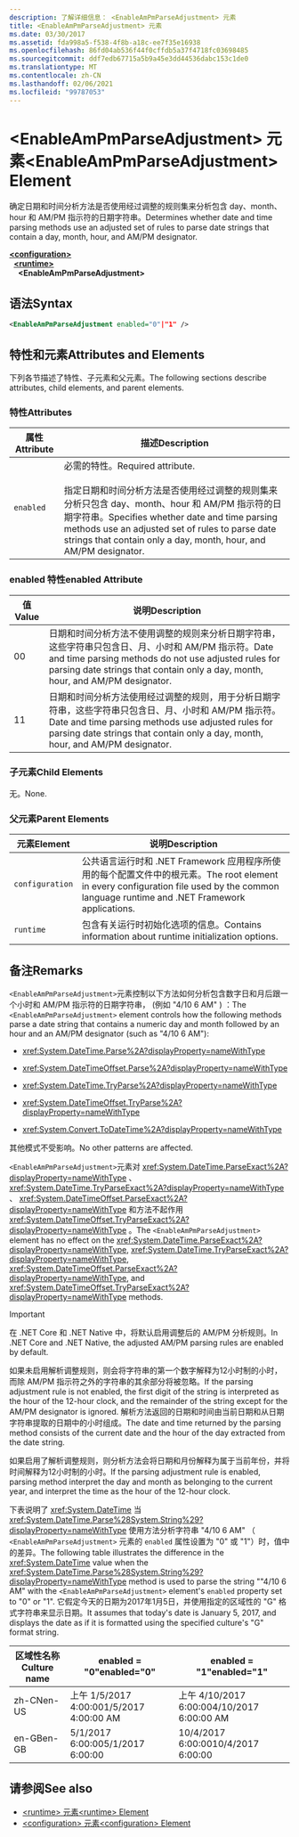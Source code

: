 ```yaml
---
description: 了解详细信息： <EnableAmPmParseAdjustment> 元素
title: <EnableAmPmParseAdjustment> 元素
ms.date: 03/30/2017
ms.assetid: fda998a5-f538-4f8b-a18c-ee7f35e16938
ms.openlocfilehash: 86fd04ab536f44f0cffdb5a37f4718fc03698485
ms.sourcegitcommit: ddf7edb67715a5b9a45e3dd44536dabc153c1de0
ms.translationtype: MT
ms.contentlocale: zh-CN
ms.lasthandoff: 02/06/2021
ms.locfileid: "99787053"
---
```

# <a name="enableampmparseadjustment-element"></a><span data-ttu-id="15d3d-103">\<EnableAmPmParseAdjustment> 元素</span><span class="sxs-lookup"><span data-stu-id="15d3d-103">\<EnableAmPmParseAdjustment> Element</span></span>

<span data-ttu-id="15d3d-104">确定日期和时间分析方法是否使用经过调整的规则集来分析包含 day、month、hour 和 AM/PM 指示符的日期字符串。</span><span class="sxs-lookup"><span data-stu-id="15d3d-104">Determines whether date and time parsing methods use an adjusted set of rules to parse date strings that contain a day, month, hour, and AM/PM designator.</span></span>  
  
[**\<configuration>**](../configuration-element.md)\
&nbsp;&nbsp;[**\<runtime>**](runtime-element.md)\
&nbsp;&nbsp;&nbsp;&nbsp;**\<EnableAmPmParseAdjustment>**  
  
## <a name="syntax"></a><span data-ttu-id="15d3d-105">语法</span><span class="sxs-lookup"><span data-stu-id="15d3d-105">Syntax</span></span>  
  
```xml  
<EnableAmPmParseAdjustment enabled="0"|"1" />  
```  
  
## <a name="attributes-and-elements"></a><span data-ttu-id="15d3d-106">特性和元素</span><span class="sxs-lookup"><span data-stu-id="15d3d-106">Attributes and Elements</span></span>  

 <span data-ttu-id="15d3d-107">下列各节描述了特性、子元素和父元素。</span><span class="sxs-lookup"><span data-stu-id="15d3d-107">The following sections describe attributes, child elements, and parent elements.</span></span>  
  
### <a name="attributes"></a><span data-ttu-id="15d3d-108">特性</span><span class="sxs-lookup"><span data-stu-id="15d3d-108">Attributes</span></span>  
  
|<span data-ttu-id="15d3d-109">属性</span><span class="sxs-lookup"><span data-stu-id="15d3d-109">Attribute</span></span>|<span data-ttu-id="15d3d-110">描述</span><span class="sxs-lookup"><span data-stu-id="15d3d-110">Description</span></span>|  
|---------------|-----------------|  
|`enabled`|<span data-ttu-id="15d3d-111">必需的特性。</span><span class="sxs-lookup"><span data-stu-id="15d3d-111">Required attribute.</span></span><br /><br /> <span data-ttu-id="15d3d-112">指定日期和时间分析方法是否使用经过调整的规则集来分析只包含 day、month、hour 和 AM/PM 指示符的日期字符串。</span><span class="sxs-lookup"><span data-stu-id="15d3d-112">Specifies whether date and time parsing methods use an adjusted set of rules to parse date strings that contain only a day, month, hour, and AM/PM designator.</span></span>|  
  
### <a name="enabled-attribute"></a><span data-ttu-id="15d3d-113">enabled 特性</span><span class="sxs-lookup"><span data-stu-id="15d3d-113">enabled Attribute</span></span>  
  
|<span data-ttu-id="15d3d-114">值</span><span class="sxs-lookup"><span data-stu-id="15d3d-114">Value</span></span>|<span data-ttu-id="15d3d-115">说明</span><span class="sxs-lookup"><span data-stu-id="15d3d-115">Description</span></span>|  
|-----------|-----------------|  
|<span data-ttu-id="15d3d-116">0</span><span class="sxs-lookup"><span data-stu-id="15d3d-116">0</span></span>|<span data-ttu-id="15d3d-117">日期和时间分析方法不使用调整的规则来分析日期字符串，这些字符串只包含日、月、小时和 AM/PM 指示符。</span><span class="sxs-lookup"><span data-stu-id="15d3d-117">Date and time parsing methods do not use adjusted rules for parsing date strings that contain only a day, month, hour, and AM/PM designator.</span></span>|  
|<span data-ttu-id="15d3d-118">1</span><span class="sxs-lookup"><span data-stu-id="15d3d-118">1</span></span>|<span data-ttu-id="15d3d-119">日期和时间分析方法使用经过调整的规则，用于分析日期字符串，这些字符串只包含日、月、小时和 AM/PM 指示符。</span><span class="sxs-lookup"><span data-stu-id="15d3d-119">Date and time parsing methods use adjusted rules for parsing date strings that contain only a day, month, hour, and AM/PM designator.</span></span>|  
  
### <a name="child-elements"></a><span data-ttu-id="15d3d-120">子元素</span><span class="sxs-lookup"><span data-stu-id="15d3d-120">Child Elements</span></span>  

 <span data-ttu-id="15d3d-121">无。</span><span class="sxs-lookup"><span data-stu-id="15d3d-121">None.</span></span>  
  
### <a name="parent-elements"></a><span data-ttu-id="15d3d-122">父元素</span><span class="sxs-lookup"><span data-stu-id="15d3d-122">Parent Elements</span></span>  
  
|<span data-ttu-id="15d3d-123">元素</span><span class="sxs-lookup"><span data-stu-id="15d3d-123">Element</span></span>|<span data-ttu-id="15d3d-124">说明</span><span class="sxs-lookup"><span data-stu-id="15d3d-124">Description</span></span>|  
|-------------|-----------------|  
|`configuration`|<span data-ttu-id="15d3d-125">公共语言运行时和 .NET Framework 应用程序所使用的每个配置文件中的根元素。</span><span class="sxs-lookup"><span data-stu-id="15d3d-125">The root element in every configuration file used by the common language runtime and .NET Framework applications.</span></span>|  
|`runtime`|<span data-ttu-id="15d3d-126">包含有关运行时初始化选项的信息。</span><span class="sxs-lookup"><span data-stu-id="15d3d-126">Contains information about runtime initialization options.</span></span>|  
  
## <a name="remarks"></a><span data-ttu-id="15d3d-127">备注</span><span class="sxs-lookup"><span data-stu-id="15d3d-127">Remarks</span></span>  

 <span data-ttu-id="15d3d-128">`<EnableAmPmParseAdjustment>`元素控制以下方法如何分析包含数字日和月后跟一个小时和 AM/PM 指示符的日期字符串， (例如 "4/10 6 AM" ) ：</span><span class="sxs-lookup"><span data-stu-id="15d3d-128">The `<EnableAmPmParseAdjustment>` element controls how the following methods parse a date string that contains a numeric day and month followed by an hour and an AM/PM designator (such as "4/10 6 AM"):</span></span>  
  
- <xref:System.DateTime.Parse%2A?displayProperty=nameWithType>  
  
- <xref:System.DateTimeOffset.Parse%2A?displayProperty=nameWithType>  
  
- <xref:System.DateTime.TryParse%2A?displayProperty=nameWithType>  
  
- <xref:System.DateTimeOffset.TryParse%2A?displayProperty=nameWithType>  
  
- <xref:System.Convert.ToDateTime%2A?displayProperty=nameWithType>  
  
 <span data-ttu-id="15d3d-129">其他模式不受影响。</span><span class="sxs-lookup"><span data-stu-id="15d3d-129">No other patterns are affected.</span></span>  
  
 <span data-ttu-id="15d3d-130">`<EnableAmPmParseAdjustment>`元素对 <xref:System.DateTime.ParseExact%2A?displayProperty=nameWithType> 、 <xref:System.DateTime.TryParseExact%2A?displayProperty=nameWithType> 、 <xref:System.DateTimeOffset.ParseExact%2A?displayProperty=nameWithType> 和方法不起作用 <xref:System.DateTimeOffset.TryParseExact%2A?displayProperty=nameWithType> 。</span><span class="sxs-lookup"><span data-stu-id="15d3d-130">The `<EnableAmPmParseAdjustment>` element has no effect on the  <xref:System.DateTime.ParseExact%2A?displayProperty=nameWithType>,  <xref:System.DateTime.TryParseExact%2A?displayProperty=nameWithType>, <xref:System.DateTimeOffset.ParseExact%2A?displayProperty=nameWithType>, and <xref:System.DateTimeOffset.TryParseExact%2A?displayProperty=nameWithType> methods.</span></span>  
  
> [!IMPORTANT]
> <span data-ttu-id="15d3d-131">在 .NET Core 和 .NET Native 中，将默认启用调整后的 AM/PM 分析规则。</span><span class="sxs-lookup"><span data-stu-id="15d3d-131">In .NET Core and .NET Native, the adjusted AM/PM parsing rules are enabled by default.</span></span>  
  
 <span data-ttu-id="15d3d-132">如果未启用解析调整规则，则会将字符串的第一个数字解释为12小时制的小时，而除 AM/PM 指示符之外的字符串的其余部分将被忽略。</span><span class="sxs-lookup"><span data-stu-id="15d3d-132">If the parsing adjustment rule is not enabled, the first digit of the string is interpreted as the hour of the 12-hour clock, and the remainder of the string except for the AM/PM designator is ignored.</span></span> <span data-ttu-id="15d3d-133">解析方法返回的日期和时间由当前日期和从日期字符串提取的日期中的小时组成。</span><span class="sxs-lookup"><span data-stu-id="15d3d-133">The date and time returned by the parsing method consists of the current date and the hour of the day extracted from the date string.</span></span>  
  
 <span data-ttu-id="15d3d-134">如果启用了解析调整规则，则分析方法会将日期和月份解释为属于当前年份，并将时间解释为12小时制的小时。</span><span class="sxs-lookup"><span data-stu-id="15d3d-134">If the parsing adjustment rule is enabled, parsing method interpret the day and month as belonging to the current year, and interpret the time as the hour of the 12-hour clock.</span></span>  
  
 <span data-ttu-id="15d3d-135">下表说明了 <xref:System.DateTime> 当 <xref:System.DateTime.Parse%28System.String%29?displayProperty=nameWithType> 使用方法分析字符串 "4/10 6 AM" （ `<EnableAmPmParseAdjustment>` 元素的 `enabled` 属性设置为 "0" 或 "1"）时，值中的差异。</span><span class="sxs-lookup"><span data-stu-id="15d3d-135">The following table illustrates the difference in the <xref:System.DateTime> value when the <xref:System.DateTime.Parse%28System.String%29?displayProperty=nameWithType> method is used to parse the string ""4/10 6 AM" with the `<EnableAmPmParseAdjustment>` element's `enabled` property  set to "0" or "1".</span></span> <span data-ttu-id="15d3d-136">它假定今天的日期为2017年1月5日，并使用指定的区域性的 "G" 格式字符串来显示日期。</span><span class="sxs-lookup"><span data-stu-id="15d3d-136">It assumes that today's date is January 5, 2017, and displays the date as if it is formatted using the specified culture's "G" format string.</span></span>  
  
|<span data-ttu-id="15d3d-137">区域性名称</span><span class="sxs-lookup"><span data-stu-id="15d3d-137">Culture name</span></span>|<span data-ttu-id="15d3d-138">enabled = "0"</span><span class="sxs-lookup"><span data-stu-id="15d3d-138">enabled="0"</span></span>|<span data-ttu-id="15d3d-139">enabled = "1"</span><span class="sxs-lookup"><span data-stu-id="15d3d-139">enabled="1"</span></span>|  
|------------------|------------------|------------------|  
|<span data-ttu-id="15d3d-140">zh-CN</span><span class="sxs-lookup"><span data-stu-id="15d3d-140">en-US</span></span>|<span data-ttu-id="15d3d-141">上午 1/5/2017 4:00:00</span><span class="sxs-lookup"><span data-stu-id="15d3d-141">1/5/2017 4:00:00 AM</span></span>|<span data-ttu-id="15d3d-142">上午 4/10/2017 6:00:00</span><span class="sxs-lookup"><span data-stu-id="15d3d-142">4/10/2017 6:00:00 AM</span></span>|  
|<span data-ttu-id="15d3d-143">en-GB</span><span class="sxs-lookup"><span data-stu-id="15d3d-143">en-GB</span></span>|<span data-ttu-id="15d3d-144">5/1/2017 6:00:00</span><span class="sxs-lookup"><span data-stu-id="15d3d-144">5/1/2017 6:00:00</span></span>|<span data-ttu-id="15d3d-145">10/4/2017 6:00:00</span><span class="sxs-lookup"><span data-stu-id="15d3d-145">10/4/2017 6:00:00</span></span>|  
  
## <a name="see-also"></a><span data-ttu-id="15d3d-146">请参阅</span><span class="sxs-lookup"><span data-stu-id="15d3d-146">See also</span></span>

- [<span data-ttu-id="15d3d-147">\<runtime> 元素</span><span class="sxs-lookup"><span data-stu-id="15d3d-147">\<runtime> Element</span></span>](runtime-element.md)
- [<span data-ttu-id="15d3d-148">\<configuration> 元素</span><span class="sxs-lookup"><span data-stu-id="15d3d-148">\<configuration> Element</span></span>](../configuration-element.md)
